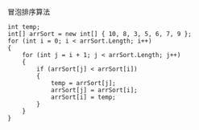 冒泡排序算法

    int temp;
    int[] arrSort = new int[] { 10, 8, 3, 5, 6, 7, 9 };
    for (int i = 0; i < arrSort.Length; i++)
    {
        for (int j = i + 1; j < arrSort.Length; j++)
        {
            if (arrSort[j] < arrSort[i])
            {
                temp = arrSort[j];
                arrSort[j] = arrSort[i];
                arrSort[i] = temp;
            }
        }
    }